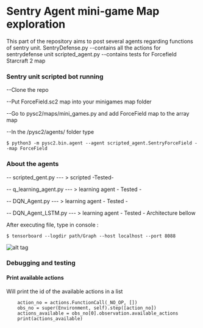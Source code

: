 # Sentry Agent mini-game Map exploration

This part of the repository aims to post several agents regarding functions of sentry unit. 
SentryDefense.py --contains all the actions for sentrydefense unit
scripted_agent.py --contains tests for Forcefield Starcraft 2 map 

### Sentry unit scripted bot running

--Clone the repo 

--Put ForceField.sc2 map into your minigames map folder 

--Go to pysc2/maps/mini_games.py and add ForceField map to the array map

--In the /pysc2/agents/ folder type 

```
$ python3 -m pysc2.bin.agent --agent scripted_agent.SentryForceField --map ForceField
```
### About the agents 

-- scripted_gent.py --- > scripted -Tested-

-- q_learning_agent.py --- >  learning agent - Tested - 

-- DQN_Agent.py --- > learning agent - Tested - 

-- DQN_Agent_LSTM.py --- > learning agent - Tested - Architecture bellow

After executing file, type in console :

```
$ tensorboard --logdir path/Graph --host localhost --port 8088
```
![alt tag](https://github.com/SoyGema/Startcraft_pysc2_minigames/blob/master/Images/Captura%20de%20pantalla%202018-08-13%20a%20las%2015.43.15.png)


### Debugging and testing 


#### Print available actions 

Will print the id of the available actions in a list 

        action_no = actions.FunctionCall(_NO_OP, [])
        obs_no = super(Environment, self).step([action_no])
        actions_available = obs_no[0].observation.available_actions
        print(actions_available) 
